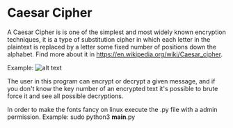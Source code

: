 # Caesar Cipher
A Caesar Cipher is is one of the simplest and most widely known encryption techniques, it is a type of substitution cipher in which each letter in the plaintext is replaced by a letter some fixed number of positions down the alphabet.
Find more about it in https://en.wikipedia.org/wiki/Caesar_cipher.

Example:
![alt text](https://upload.wikimedia.org/wikipedia/commons/4/4a/Caesar_cipher_left_shift_of_3.svg)

The user in this program can encrypt or decrypt a given message, and if you don't know the key number of an encrypted text it's possible to brute force it and see all possible decryptions.

In order to make the fonts fancy on linux execute the .py file with a admin permission.
Example:
   sudo python3 __main__.py

